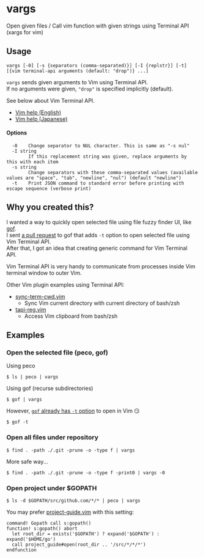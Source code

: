 # vargs

Open given files / Call vim function with given strings using Terminal API (xargs for vim)

## Usage

```
vargs [-0] [-s {separators (comma-separated)}] [-I {replstr}] [-t] [{vim terminal-api arguments (default: "drop")} ...]
```

`vargs` sends given arguments to Vim using Terminal API.<br>
If no arguments were given, `"drop"` is specified implicitly (default).

See below about Vim Terminal API.

* [Vim help (English)](https://vim-jp.org/vimdoc-en/terminal.html#terminal-api)
* [Vim help (Japanese)](https://vim-jp.org/vimdoc-ja/terminal.html#terminal-api)

#### Options

```
  -0    Change separator to NUL character. This is same as "-s nul"
  -I string
        If this replacement string was given, replace arguments by this with each item
  -s string
        Change separators with these comma-separated values (available values are "space", "tab", "newline", "nul") (default "newline")
  -t    Print JSON command to standard error before printing with escape sequence (verbose print)
```

## Why you created this?

I wanted a way to quickly open selected file using file fuzzy finder UI, like [gof](https://github.com/mattn/gof).<br>
I sent [a pull request](https://github.com/mattn/gof/pull/14) to gof that adds `-t` option to open selected file using Vim Terminal API.<br>
After that, I got an idea that creating generic command for Vim Terminal API.

Vim Terminal API is very handy to communicate from processes inside Vim terminal window to outer Vim.

Other Vim plugin examples using Terminal API:

* [sync-term-cwd.vim](https://github.com/tyru/sync-term-cwd.vim)
  * Sync Vim current directory with current directory of bash/zsh
* [tapi-reg.vim](https://github.com/tyru/tapi-reg.vim)
  * Access Vim clipboard from bash/zsh


## Examples

### Open the selected file (peco, gof)

Using peco

```
$ ls | peco | vargs
```

Using gof (recurse subdirectories)

```
$ gof | vargs
```

However, [`gof` already has `-t` option](https://github.com/mattn/gof/pull/14) to open in Vim :smirk:

```
$ gof -t
```

### Open all files under repository

```
$ find . -path ./.git -prune -o -type f | vargs
```

More safe way...

```
$ find . -path ./.git -prune -o -type f -print0 | vargs -0
```

### Open project under $GOPATH

```
$ ls -d $GOPATH/src/github.com/*/* | peco | vargs
```

You may prefer [project-guide.vim](https://github.com/tyru/project-guide.vim) with this setting:

```vim
command! Gopath call s:gopath()
function! s:gopath() abort
  let root_dir = exists('$GOPATH') ? expand('$GOPATH') : expand('$HOME/go')
  call project_guide#open(root_dir .. '/src/*/*/*')
endfunction
```
